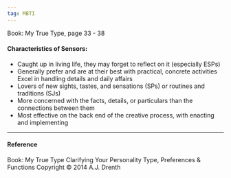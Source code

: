 ```yaml
---
tag: MBTI
---
```


Book: My True Type, page 33 - 38

#### Characteristics of Sensors:

- Caught up in living life, they may forget to reflect on it (especially ESPs)
- Generally prefer and are at their best with practical, concrete activities
  Excel in handling details and daily affairs
- Lovers of new sights, tastes, and sensations (SPs) or routines and traditions
  (SJs)
- More concerned with the facts, details, or particulars than the connections
  between them
- Most effective on the back end of the creative process, with enacting and
  implementing

---

#### Reference

Book: My True Type Clarifying Your Personality Type, Preferences & Functions
Copyright © 2014 A.J. Drenth

